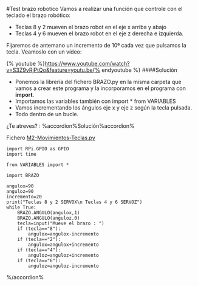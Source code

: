 #Test brazo robotico
Vamos a realizar una función que controle con el teclado el brazo robótico:
* Teclas 8 y 2 mueven el brazo robot en el eje x arriba y abajo
* Teclas 4 y 6 mueven el brazo robot en el eje z derecha e izquierda.

Fijaremos de antemano un incremento de 10ª cada vez que pulsamos la tecla. Veamoslo con un vídeo:

{% youtube %}https://www.youtube.com/watch?v=S3Z9vRjPtQo&feature=youtu.be{% endyoutube %}
####Solución
* Ponemos la librería del fichero BRAZO.py en la misma carpeta que vamos a crear este programa y la incorporamos en el programa con **import**.
* Importamos las variables también con import * from VARIABLES
* Vamos incrementando los ángulos eje x y eje z según la tecla pulsada.
* Todo dentro de un bucle.

¿Te atreves? :
%accordion%Solución%accordion%

Fichero [M2-Movimientos-Teclas.py](https://github.com/JavierQuintana/AlphabotPython/)
```cpp+lineNumbers:true
import RPi.GPIO as GPIO
import time

from VARIABLES import *

import BRAZO

angulox=90
anguloz=90
incremento=20
print("Teclas 8 y 2 SERVOX\n Teclas 4 y 6 SERVOZ")
while True:
    BRAZO.ANGULO(angulox,1)
    BRAZO.ANGULO(anguloz,0)
    tecla=input("Mueve el brazo : ")
    if (tecla=="8"):
        angulox=angulox-incremento
    if (tecla=="2"):
        angulox=angulox+incremento
    if (tecla=="4"):
        anguloz=anguloz+incremento
    if (tecla=="6"):
        anguloz=anguloz-incremento
```
%/accordion%

